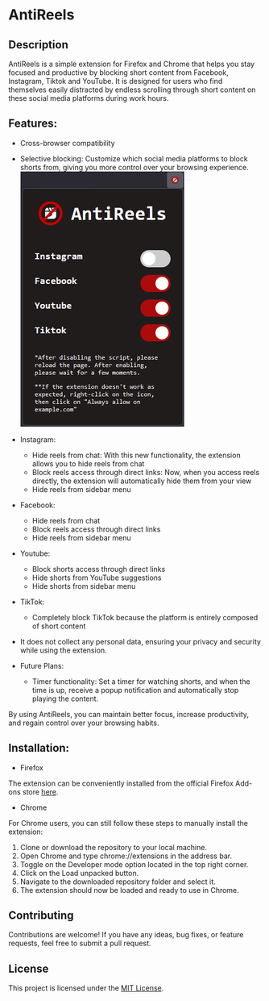# AntiReels

## Description

AntiReels is a simple extension for Firefox and Chrome that helps you stay focused and productive by blocking short content from Facebook, Instagram, Tiktok and YouTube. It is designed for users who find themselves easily distracted by endless scrolling through short content on these social media platforms during work hours.

## Features:

- Cross-browser compatibility
- Selective blocking: Customize which social media platforms to block shorts from, giving you more control over your browsing experience.
  ![Selective Menu](./images/selective-menu.png?raw=true 'Selective blocking')
- Instagram:
  - Hide reels from chat: With this new functionality, the extension allows you to hide reels from chat
  - Block reels access through direct links: Now, when you access reels directly, the extension will automatically hide them from your view
  - Hide reels from sidebar menu
- Facebook:
  - Hide reels from chat
  - Block reels access through direct links
  - Hide reels from sidebar menu
- Youtube:
  - Block shorts access through direct links
  - Hide shorts from YouTube suggestions
  - Hide shorts from sidebar menu
- TikTok:

  - Completely block TikTok because the platform is entirely composed of short content

- It does not collect any personal data, ensuring your privacy and security while using the extension.
- Future Plans:
  - Timer functionality: Set a timer for watching shorts, and when the time is up, receive a popup notification and automatically stop playing the content.

By using AntiReels, you can maintain better focus, increase productivity, and regain control over your browsing habits.

## Installation:

- Firefox

The extension can be conveniently installed from the official Firefox Add-ons store [here](https://addons.mozilla.org/en-US/firefox/addon/antireels/).

- Chrome

For Chrome users, you can still follow these steps to manually install the extension:

1. Clone or download the repository to your local machine.
2. Open Chrome and type chrome://extensions in the address bar.
3. Toggle on the Developer mode option located in the top right corner.
4. Click on the Load unpacked button.
5. Navigate to the downloaded repository folder and select it.
6. The extension should now be loaded and ready to use in Chrome.

## Contributing

Contributions are welcome! If you have any ideas, bug fixes, or feature requests, feel free to submit a pull request.

## License

This project is licensed under the [MIT License](LICENSE).

